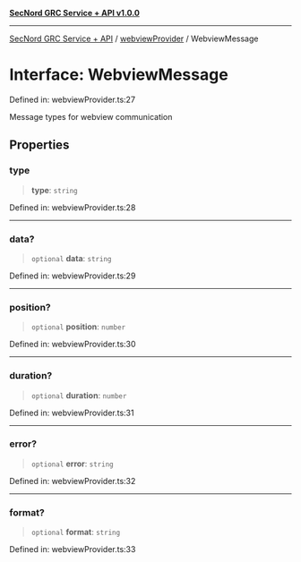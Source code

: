 [**SecNord GRC Service + API v1.0.0**](../../README.md)

***

[SecNord GRC Service + API](../../README.md) / [webviewProvider](../README.md) / WebviewMessage

# Interface: WebviewMessage

Defined in: webviewProvider.ts:27

Message types for webview communication

## Properties

### type

> **type**: `string`

Defined in: webviewProvider.ts:28

***

### data?

> `optional` **data**: `string`

Defined in: webviewProvider.ts:29

***

### position?

> `optional` **position**: `number`

Defined in: webviewProvider.ts:30

***

### duration?

> `optional` **duration**: `number`

Defined in: webviewProvider.ts:31

***

### error?

> `optional` **error**: `string`

Defined in: webviewProvider.ts:32

***

### format?

> `optional` **format**: `string`

Defined in: webviewProvider.ts:33
